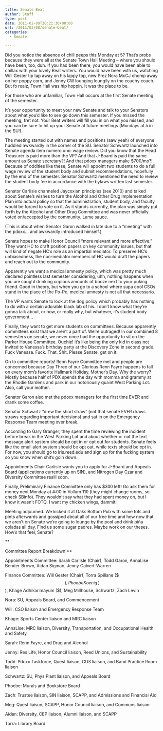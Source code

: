 ```yaml
---
title: Senate Beat
author: Staff
type: post
date: 2011-02-08T20:21:30+00:00
url: /2011/02/08/senate-beat/
categories:
  - Senate

---
```

Did you notice the absence of chill peeps this Monday at 5? That’s probs because they were all at the Senate Town Hall Meeting – where you should have been, too, duh. If you had been there, you would have been able to chillax with your lovely Beat writers. You would have been with us, watching Will Gester tip tap away on his lappy top, new Prez Nora McCJ chomp away on her poppy corn, and Jenny CW lounging loungily on the couchy couch. But fo realz, Town Hall was hip hoppin. It was the place to be. 

For those who are unfamiliar, Town Hall occurs at the first Senate meeting of the semester.
  
It’s your opportunity to meet your new Senate and talk to your Senators about what you’d like to see go down this semester. If you missed the meeting, fret not. Your Beat writers will fill you in on what you missed, and you can be sure to hit up your Senate at future meetings (Mondays at 5 in the SU!). 

The meeting started out with names and positions (aaw yeah) of everyone huddled awkwardly in the corner of the SU. Senator Schwartz launched into Senate agenda item numero uno: wage review. Did you know that the Head Treasurer is paid more than the VP? And that J-Board is paid the same amount as Senate secretary?! And that pdoxx managers make $700/mo?! Because of oddities like these, Senate will appoint two students to do a full wage review of the student body and submit recommendations, hopefully by the end of the semester. Senator Schwartz mentioned the need to review the student body fee in accordance with the bylaws written last semester.

Senator Carlisle channeled Jaycoxian principles (see 2010) and talked about Senate’s wishes to turn the Alcohol and Other Drug Implementation Plan into actual policy so that the administration, student body, and faculty would be forced to vote on it. As it stands currently, the plan was simply put forth by the Alcohol and Other Drug Committee and was never officially voted on/accepted by the community. Lame sauce.

(This is about when Senator Garon walked in late due to a “meeting” with the pdoxx&#8230; and awkwardly introduced himself.)

Senate hopes to make Honor Council &#8220;more relevant and more effective.” They want HC to draft position papers on key community issues, but that will kind of negate HC’s role as an impartial mediator. To preserve HC’s unbiasedness, the non-mediator members of HC would draft the papers and reach out to the community.

Apparently we want a medical amnesty policy, which was pretty much declared pointless last semester considering, uhh, nothing happens when you are caught drinking copious amounts of booze next to your puking friend. Good in theory, but when you go to a school where supa cool CSOs stand in the place of the Po-Po, medical amnesty is not all that necessario.

The VP wants Senate to look at the dog policy which probably has nothing to do with a certain adorable black lab of his. I don’t know what they’re gonna talk about, or how, or really why, but whatever, it&#8217;s student body government&#8230;

Finally, they want to get more students on committees. Because apparently committees exist that we aren’t a part of. We’re outraged! In our combined 8 semesters on senate, we never once had the opportunity to sit on the Parker House Committee. Ouchie! It’s like being the only kid in class not invited to Vanessa’s birthday party at the Discovery Zone in second grade. Fuck Vanessa. Fuck. That. Shit. Please Senate, get on it.

On to committee reports! Renn Fayre Committee met and people are concerned because Day Three of our Glorious Renn Fayre happens to fall on every mom’s favorite Hallmark Holiday, Mother’s Day. Why the worry? Mostly because half of PDX spends the day with momma and grammy at the Rhodie Gardens and park in our notoriously quaint West Parking Lot. Also, call your mother.

Senator Garon also met the pdoxx managers for the first time EVER and drank some coffee.

Senator Schwartz “drew the short straw” (not that senate EVER draws straws regarding important decisions) and sat in on the Emergency Response Team meeting over break.
  
According to Gary Granger, they spent the time reviewing the incident before break in the West Parking Lot and about whether or not the text message alert system should be opt in or opt out for students. Senate feels like the email alert system should be opt out, while texts should be opt in. For now, you should go to iris.reed.edu and sign up for the fucking system so you know when shit’s goin down.

Appointments Chair Carlisle wants you to apply for J-Board and Appeals Board (applications currently up on SIN), and Nitrogen Day Czar and Diversity Committee realll soon.

Finally, Preliminary Finance Committee only has $300 left! Go ask them for money next Monday at 4:00 in Vollum 110 (they might change rooms, so check SBinfo). They wouldn’t say what they had spent money on, but I know it wasn’t FOTQ. I want my chicken wings, dammit!

Meeting adjourned. We kicked it at Oaks Bottom Pub with some tots and pints afterwards and gossiped about all of our free time and how now that we aren’t on Senate we’re going to lounge by the pool and drink piña coladas all day. Find us some sugar padres. Maybe work on our theses. How’s that feel, Senate?
  
**
  
Committee Report Breakdown!**

Appointments Committee: Sarah Carlisle (Chair), Todd Garon, AnnaLise Bender-Brown, Aidan Sigman, Jenny Calvert-Warren

Finance Committee: Will Gester (Chair), Torra Spillane ($$$), Phoebe Koenig ($$), Khage Adhikarimayum ($), Meg Millhouse, Schwartz, Zach Levin

Nora: SU, Appeals Board, and Commencement

Will: CSO liaison and Emergency Response Team

Khage: Sports Center liaison and MRC liaison

AnnaLise: MRC liaison, Diversity, Transportation, and Occupational Health and Safety

Sarah: Renn Fayre, and Drug and Alcohol

Jenny: Res Life, Honor Council liaison, Reed Unions, and Sustainability

Todd: Pdoxx Taskforce, Quest liaison, CUS liaison, and Band Practice Room liaison

Schwartz: SU, Phys Plant liaison, and Appeals Board

Phoebe: Murals and Bookstore Board

Zach: Trustee liaison, SIN liaison, SCAPP, and Admissions and Financial Aid

Meg: Quest liaison, SCAPP, Honor Council liaison, and Commons liaison

Aidan: Diversity, CEP liaison, Alumni liaison, and SCAPP

Torra: Library Board